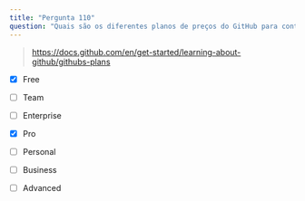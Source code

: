 ```yaml
---
title: "Pergunta 110"
question: "Quais são os diferentes planos de preços do GitHub para contas pessoais? (Selecione dois)"
---
```



> https://docs.github.com/en/get-started/learning-about-github/githubs-plans
- [x] Free
- [ ] Team
- [ ] Enterprise
- [x] Pro
- [ ] Personal
- [ ] Business
- [ ] Advanced

